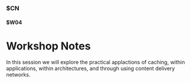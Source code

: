 ### $CN
#### $W04

# Workshop Notes


In this session we will explore the practical applactions of caching, within applications, within architectures, and through using content delivery networks.
